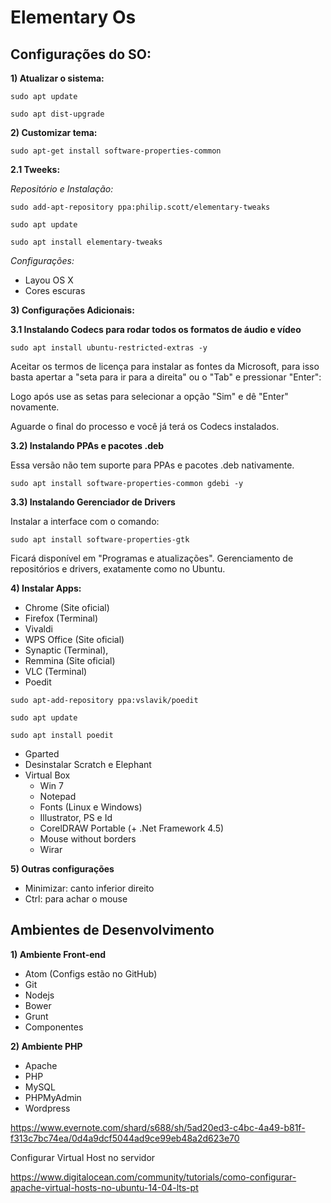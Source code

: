 # Elementary Os

Configurações do SO:
-------------------

**1) Atualizar o sistema:**

```shell
sudo apt update
```
```shell
sudo apt dist-upgrade
```

**2) Customizar tema:**

```shell
sudo apt-get install software-properties-common
```
**2.1 Tweeks:**

*Repositório e Instalação:*
```shell
sudo add-apt-repository ppa:philip.scott/elementary-tweaks
```
```shell
sudo apt update
```
```shell
sudo apt install elementary-tweaks
```

*Configurações:*
* Layou OS X
* Cores escuras

**3) Configurações Adicionais:**

**3.1 Instalando Codecs para rodar todos os formatos de áudio e vídeo**

```shell
sudo apt install ubuntu-restricted-extras -y
```

Aceitar os termos de licença para instalar as fontes da Microsoft, para isso basta apertar a "seta para ir para a direita" ou o "Tab" e pressionar "Enter":

Logo após use as setas para selecionar a opção "Sim" e dê "Enter" novamente.

Aguarde o final do processo e você já terá os Codecs instalados.

**3.2) Instalando PPAs e pacotes .deb**

Essa versão não tem suporte para PPAs e pacotes .deb nativamente.

```shell
sudo apt install software-properties-common gdebi -y
```

**3.3) Instalando Gerenciador de Drivers**

Instalar a interface com o comando:

```shell
sudo apt install software-properties-gtk
```

Ficará disponível em "Programas e atualizações". Gerenciamento de repositórios e drivers, exatamente como no Ubuntu.

**4) Instalar Apps:**

* Chrome (Site oficial)
* Firefox (Terminal)
* Vivaldi
* WPS Office (Site oficial)
* Synaptic (Terminal),
* Remmina (Site oficial)
* VLC (Terminal)
* Poedit
```shell
sudo apt-add-repository ppa:vslavik/poedit
```
```shell
sudo apt update
```
```shell
sudo apt install poedit
```
* Gparted
* Desinstalar Scratch e Elephant
* Virtual Box
  * Win 7
  * Notepad
  * Fonts (Linux e Windows)
  * Illustrator, PS e Id
  * CorelDRAW Portable (+ .Net Framework 4.5)
  * Mouse without borders
  * Wirar

**5) Outras configurações**
  * Minimizar: canto inferior direito
  * Ctrl: para achar o mouse


Ambientes de Desenvolvimento
----------------------------

**1) Ambiente Front-end**

* Atom (Configs estão no GitHub)
* Git
* Nodejs
* Bower
* Grunt
* Componentes

**2) Ambiente PHP**

* Apache
* PHP
* MySQL
* PHPMyAdmin
* Wordpress

https://www.evernote.com/shard/s688/sh/5ad20ed3-c4bc-4a49-b81f-f313c7bc74ea/0d4a9dcf5044ad9ce99eb48a2d623e70

Configurar Virtual Host no servidor

https://www.digitalocean.com/community/tutorials/como-configurar-apache-virtual-hosts-no-ubuntu-14-04-lts-pt
